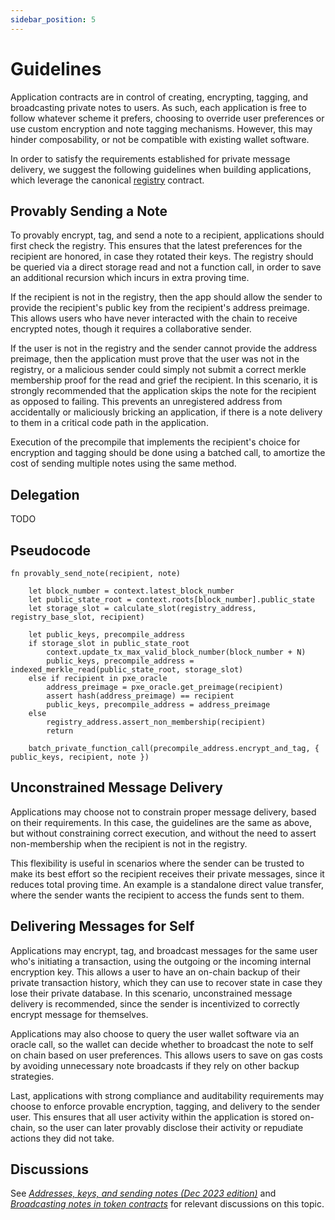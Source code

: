 ```yaml
---
sidebar_position: 5
---
```


# Guidelines

Application contracts are in control of creating, encrypting, tagging, and broadcasting private notes to users. As such, each application is free to follow whatever scheme it prefers, choosing to override user preferences or use custom encryption and note tagging mechanisms. However, this may hinder composability, or not be compatible with existing wallet software.

In order to satisfy the requirements established for private message delivery, we suggest the following guidelines when building applications, which leverage the canonical [registry](./registry.md) contract.

## Provably Sending a Note

To provably encrypt, tag, and send a note to a recipient, applications should first check the registry. This ensures that the latest preferences for the recipient are honored, in case they rotated their keys. The registry should be queried via a direct storage read and not a function call, in order to save an additional recursion which incurs in extra proving time. 

If the recipient is not in the registry, then the app should allow the sender to provide the recipient's public key from the recipient's address preimage. This allows users who have never interacted with the chain to receive encrypted notes, though it requires a collaborative sender.

If the user is not in the registry and the sender cannot provide the address preimage, then the application must prove that the user was not in the registry, or a malicious sender could simply not submit a correct merkle membership proof for the read and grief the recipient. In this scenario, it is strongly recommended that the application skips the note for the recipient as opposed to failing. This prevents an unregistered address from accidentally or maliciously bricking an application, if there is a note delivery to them in a critical code path in the application.

Execution of the precompile that implements the recipient's choice for encryption and tagging should be done using a batched call, to amortize the cost of sending multiple notes using the same method.

## Delegation

TODO

## Pseudocode

```
fn provably_send_note(recipient, note)
    
    let block_number = context.latest_block_number
    let public_state_root = context.roots[block_number].public_state
    let storage_slot = calculate_slot(registry_address, registry_base_slot, recipient)
    
    let public_keys, precompile_address
    if storage_slot in public_state_root
        context.update_tx_max_valid_block_number(block_number + N)
        public_keys, precompile_address = indexed_merkle_read(public_state_root, storage_slot)
    else if recipient in pxe_oracle
        address_preimage = pxe_oracle.get_preimage(recipient)
        assert hash(address_preimage) == recipient
        public_keys, precompile_address = address_preimage
    else
        registry_address.assert_non_membership(recipient)
        return
        
    batch_private_function_call(precompile_address.encrypt_and_tag, { public_keys, recipient, note })
```

## Unconstrained Message Delivery

Applications may choose not to constrain proper message delivery, based on their requirements. In this case, the guidelines are the same as above, but without constraining correct execution, and without the need to assert non-membership when the recipient is not in the registry.

This flexibility is useful in scenarios where the sender can be trusted to make its best effort so the recipient receives their private messages, since it reduces total proving time. An example is a standalone direct value transfer, where the sender wants the recipient to access the funds sent to them.

## Delivering Messages for Self

Applications may encrypt, tag, and broadcast messages for the same user who's initiating a transaction, using the outgoing or the incoming internal encryption key. This allows a user to have an on-chain backup of their private transaction history, which they can use to recover state in case they lose their private database. In this scenario, unconstrained message delivery is recommended, since the sender is incentivized to correctly encrypt message for themselves. 

Applications may also choose to query the user wallet software via an oracle call, so the wallet can decide whether to broadcast the note to self on chain based on user preferences. This allows users to save on gas costs by avoiding unnecessary note broadcasts if they rely on other backup strategies.

Last, applications with strong compliance and auditability requirements may choose to enforce provable encryption, tagging, and delivery to the sender user. This ensures that all user activity within the application is stored on-chain, so the user can later provably disclose their activity or repudiate actions they did not take.

## Discussions

See [_Addresses, keys, and sending notes (Dec 2023 edition)_](https://forum.aztec.network/t/addresses-keys-and-sending-notes-dec-2023-edition/2633) and [_Broadcasting notes in token contracts_](https://forum.aztec.network/t/broadcasting-notes-in-token-contracts/2658) for relevant discussions on this topic.